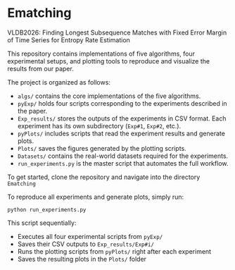 # Ematching
VLDB2026: Finding Longest Subsequence Matches with Fixed Error Margin of Time Series for Entropy Rate Estimation

This repository contains implementations of five algorithms, four experimental setups, and plotting tools to reproduce and visualize the results from our paper. 

The project is organized as follows:

- `algs/` contains the core implementations of the five algorithms.
- `pyExp/` holds four scripts corresponding to the experiments described in the paper.
- `Exp_results/` stores the outputs of the experiments in CSV format. Each experiment has its own subdirectory (`Exp#1`, `Exp#2`, etc.).
- `pyPlots/` includes scripts that read the experiment results and generate plots.
- `Plots/` saves the figures generated by the plotting scripts.
- `Datasets/` contains the real-world datasets required for the experiments.
- `run_experiments.py` is the master script that automates the full workflow.

To get started, clone the repository and navigate into the directory `Ematching`

To reproduce all experiments and generate plots, simply run: 

`python run_experiments.py`

This script sequentially:

- Executes all four experimental scripts from `pyExp/`
- Saves their CSV outputs to `Exp_results/Exp#i/`
- Runs the plotting scripts from `pyPlots/` right after each experiment
- Saves the resulting plots in the `Plots/` folder


<!-- If you use this code or dataset in your research, please cite our paper:

@article{yourpaper2025,
  title={Title of Your Paper},
  author={Your Name and Co-authors},
  journal={Journal/Conference},
  year={2025},
  ...
} -->
